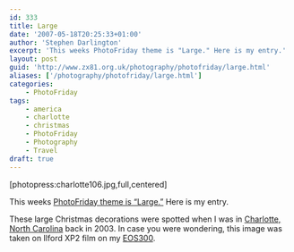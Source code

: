 ```yaml
---
id: 333
title: Large
date: '2007-05-18T20:25:33+01:00'
author: 'Stephen Darlington'
excerpt: 'This weeks PhotoFriday theme is "Large." Here is my entry.'
layout: post
guid: 'http://www.zx81.org.uk/photography/photofriday/large.html'
aliases: ['/photography/photofriday/large.html']
categories:
    - PhotoFriday
tags:
    - america
    - charlotte
    - christmas
    - PhotoFriday
    - Photography
    - Travel
draft: true
---
```


\[photopress:charlotte106.jpg,full,centered\]

This weeks [PhotoFriday theme is “Large.”](http://www.photofriday.com/archives/challenge/000668.php "PhotoFriday: Large") Here is my entry.

These large Christmas decorations were spotted when I was in [Charlotte, North Carolina](/travel/misc2003.html) back in 2003. In case you were wondering, this image was taken on Ilford XP2 film on my [EOS300](/photography/camera-gear.html).